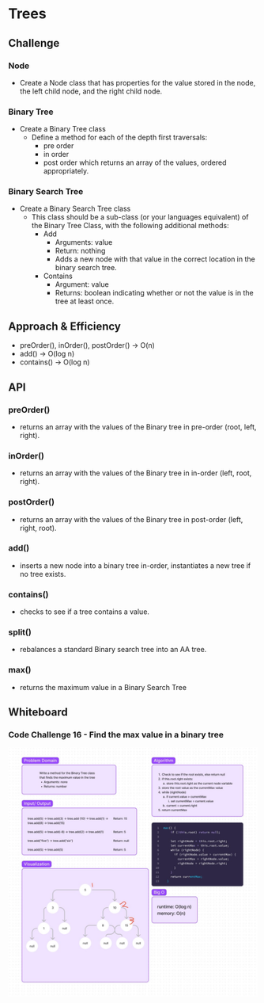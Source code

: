 # Trees
<!-- Short summary or background information -->

## Challenge

### Node

- Create a Node class that has properties for the value stored in the node, the left child node, and the right child node.

### Binary Tree

- Create a Binary Tree class
  - Define a method for each of the depth first traversals:
    - pre order
    - in order
    - post order which returns an array of the values, ordered appropriately.

### Binary Search Tree

- Create a Binary Search Tree class
  - This class should be a sub-class (or your languages equivalent) of the Binary Tree Class, with the following additional methods:
    - Add
      - Arguments: value
      - Return: nothing
      - Adds a new node with that value in the correct location in the binary search tree.
    - Contains
      - Argument: value
      - Returns: boolean indicating whether or not the value is in the tree at least once.

## Approach & Efficiency
<!-- What approach did you take? Why? What is the Big O space/time for this approach? -->

- preOrder(), inOrder(), postOrder() -> O(n)
- add() -> O(log n)
- contains() -> O(log n)

## API
<!-- Description of each method publicly available in each of your trees -->

### preOrder()

- returns an array with the values of the Binary tree in pre-order (root, left, right).

### inOrder()

- returns an array with the values of the Binary tree in in-order (left, root, right).

### postOrder()

- returns an array with the values of the Binary tree in post-order (left, right, root).

### add()

- inserts a new node into a binary tree in-order, instantiates a new tree if no tree exists.

### contains()

- checks to see if a tree contains a value.

### split()

- rebalances a standard Binary search tree into an AA tree.

### max()

- returns the maximum value in a Binary Search Tree

## Whiteboard

### Code Challenge 16 - Find the max value in a binary tree
![cc16 whiteboard](img/cc16.jpg)
